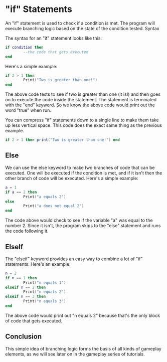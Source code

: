 # "if" Statements

An "if" statement is used to check if a condition is met. The program will execute branching logic based on the state of the condition tested.
Syntax

The syntax for an "if" statement looks like this:

```lua
if condition then
        --the code that gets executed
end
```

Here's a simple example:

```lua
if 2 > 1 then
        Print("Two is greater than one!")
end
```

The above code tests to see if two is greater than one (it is!) and then goes on to execute the code inside the statement.  The statement is terminated with the "end" keyword.  So we know the above code would print out the word "true" when run.

You can compress "if" statements down to a single line to make them take up less vertical space.  This code does the exact same thing as the previous example.

```lua
if 2 > 1 then print("Two is greater than one!") end
```

## Else

We can use the else keyword to make two branches of code that can be executed.  One will be executed if the condition is met, and if it isn't then the other branch of code will be executed.  Here's a simple example:

```lua
a = 1
if a == 2 then
        Print("a equals 2")
else
        Print("a does not equal 2")
end
```

The code above would check to see if the variable "a" was equal to the number 2.  Since it isn't, the program skips to the "else" statement and runs the code following it.

## ElseIf

The "elseif" keyword provides an easy way to combine a lot of "if" statements.  Here's an example:

```lua
n = 2
if n == 1 then
        Print("n equals 1")
elseif n == 2 then
        Print("n equals 2")
elseif n == 3 then
        Print("n equals 3")
end
```

The above code would print out "n equals 2" because that's the only block of code that gets executed.

## Conclusion

This simple idea of branching logic forms the basis of all kinds of gameplay elements, as we will see later on in the gameplay series of tutorials.
